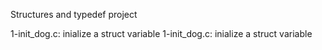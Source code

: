 Structures and typedef project 

1-init_dog.c: inialize a struct variable
1-init_dog.c: inialize a struct variable

